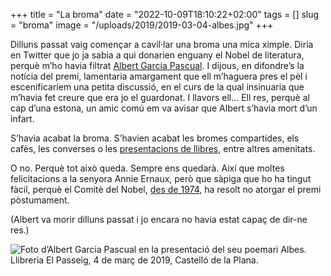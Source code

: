 +++
title = "La broma"
date = "2022-10-09T18:10:22+02:00"
tags = []
slug = "broma"
image = "/uploads/2019/2019-03-04-albes.jpg"
+++

Dilluns passat vaig començar a cavil·lar una broma una mica ximple. Diria en Twitter que jo ja sabia a qui donarien enguany el Nobel de literatura, perquè m’ho havia filtrat [Albert Garcia Pascual](https://twitter.com/tombatossalator). I dijous, en difondre’s la notícia del premi, lamentaria amargament que ell m’haguera pres el pèl i escenificaríem una petita discussió, en el curs de la qual insinuaria que m’havia fet creure que era jo el guardonat. I llavors ell… Ell res, perquè al cap d’una estona, un amic comú em va avisar que Albert s’havia mort d’un infart.

S’havia acabat la broma. S’havien acabat les bromes compartides, els cafès, les converses o les [presentacions de llibres](https://docs.google.com/document/d/1ghxCbmYHtd24dpEkhdL9rW3MkdZhVZP3OOZh1_FFus0/edit?usp=sharing), entre altres amenitats.

O no. Perquè tot això queda. Sempre ens quedarà. Així que moltes felicitacions a la senyora Annie Ernaux, però que sàpiga que ho ha tingut fàcil, perquè el Comitè del Nobel, [des de 1974](https://www.bbc.com/mundo/noticias-58800338), ha resolt no atorgar el premi pòstumament.

(Albert va morir dilluns passat i jo encara no havia estat capaç de dir-ne res.)

<img src="/uploads/2019/2019-03-04-albes.jpg" alt="Foto d’Albert Garcia Pascual en la presentació del seu poemari Albes. Llibreria El Passeig, 4 de març de 2019, Castelló de la Plana.">